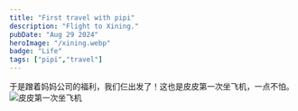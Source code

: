 ```yaml
---
title: "First travel with pipi"
description: "Flight to Xining."
pubDate: "Aug 29 2024"
heroImage: "/xining.webp"
badge: "Life"
tags: ["pipi","travel"]
---
```



于是蹭着妈妈公司的福利，我们仨出发了！这也是皮皮第一次坐飞机，一点不怕。
![皮皮第一次坐飞机](/pipi_first_flight.webp)